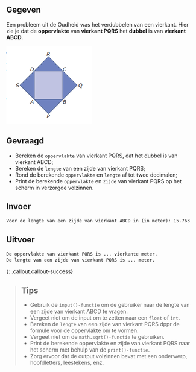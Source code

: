 ## Gegeven
Een probleem uit de Oudheid was het verdubbelen van een vierkant. 
Hier zie je dat de **oppervlakte** van **vierkant PQRS** het **dubbel** is van **vierkant ABCD.**

<img src="https://github.com/RobbeW/IW-Python/blob/main/2.1%20-%20Toetsvraag%201%20-%20Vierkanten%20in%20de%20Oudheid%20-%20De%20Sequentie/description/Vierkant-Oudheid.png?raw=true"/>



## Gevraagd
* Bereken de `oppervlakte` van vierkant PQRS, dat het dubbel is van vierkant ABCD;
* Bereken de `lengte` van een zijde van vierkant PQRS;
* Rond de berekende `oppervlakte` en `lengte` af tot twee decimalen;
* Print de berekende `oppervlakte` en `zijde` van vierkant PQRS op het scherm in verzorgde volzinnen.

## Invoer
```
Voer de lengte van een zijde van vierkant ABCD in (in meter): 15.763
```

## Uitvoer
```
De oppervlakte van vierkant PQRS is ... vierkante meter.
De lengte van een zijde van vierkant PQRS is ... meter.
```

{: .callout.callout-success}
>## Tips
>* Gebruik de `input()-functie` om de gebruiker naar de lengte van een zijde van vierkant ABCD te vragen. 
>* Vergeet niet om de input om te zetten naar een `float` of `int`.
>* Bereken de `lengte` van een zijde van vierkant PQRS dppr de formule voor de oppervlakte om te vormen.
>* Vergeet niet om de `math.sqrt()-functie` te gebruiken. 
>* Print de berekende oppervlakte en zijde van vierkant PQRS naar het scherm met behulp van de `print()-functie`. 
>* Zorg ervoor dat de output volzinnen bevat met een onderwerp, hoofdletters, leestekens, enz.
